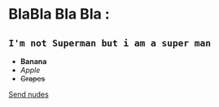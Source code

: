 # BlaBla Bla Bla :
## **`I'm not Superman but i am a super man`** 

* **Banana** 
* *Apple* 
* ~~Grapes~~

[Send nudes](https://www.google.com) 